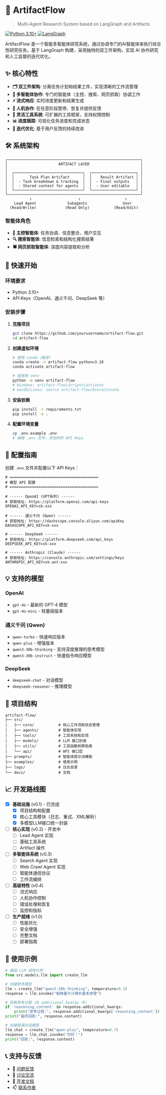 # 🤖 ArtifactFlow

> Multi-Agent Research System based on LangGraph and Artifacts

[![Python 3.10+](https://img.shields.io/badge/python-3.10+-blue.svg)](https://www.python.org/downloads/)
[![LangGraph](https://img.shields.io/badge/LangGraph-Latest-green.svg)](https://github.com/langchain-ai/langgraph)

ArtifactFlow 是一个智能多智能体研究系统，通过协调专门的AI智能体来执行综合性研究任务。基于 LangGraph 构建，采用独特的双工件架构，实现 AI 协作研究和人工监督的迭代优化。

## ✨ 核心特性

- **🗂️ 双工件架构**: 分离任务计划和结果工件，实现清晰的工作流管理
- **🤝 多智能体协作**: 专门的智能体（主控、搜索、网页抓取）协调工作
- **⚡ 流式响应**: 实时进度更新和结果生成
- **🎯 人机协作**: 在任意阶段暂停、恢复并提供反馈
- **🔧 灵活工具系统**: 可扩展的工具框架，支持权限控制
- **📊 进度跟踪**: 可视化任务进度和完成状态
- **🔄 迭代优化**: 基于用户反馈的持续改进

## 🛠️ 系统架构

```
┌────────────────────────────────────────────────────────────┐
│                       ARTIFACT LAYER                       │
│                                                            │
│  ┌───────────────────────────────┐  ┌────────────────────┐ │
│  │       Task Plan Artifact      │  │    Result Artifact │ │
│  │  - Task breakdown & tracking  │  │  - Final outputs   │ │
│  │  - Shared context for agents  │  │  - User editable   │ │
│  └───────────────────────────────┘  └────────────────────┘ │
└────────────────────────────────────────────────────────────┘
           ↑                     ↑                    ↑
    Lead Agent              Subagents                User
  (Read/Write)             (Read Only)           (Read/Edit)
```

### 智能体角色

- **🎯 主控智能体**: 任务协调、信息整合、用户交互
- **🔍 搜索智能体**: 信息检索和结构化搜索结果
- **🕷️ 网页抓取智能体**: 深度内容提取和分析

## 🚀 快速开始

### 环境要求

- Python 3.10+
- API Keys（OpenAI、通义千问、DeepSeek 等）

### 安装步骤

1. **克隆项目**
   ```bash
   git clone https://github.com/yourusername/artifact-flow.git
   cd artifact-flow
   ```

2. **创建虚拟环境**
   ```bash
   # 使用 conda（推荐）
   conda create -n artifact-flow python=3.10
   conda activate artifact-flow
   
   # 或使用 venv
   python -m venv artifact-flow
   # Windows: artifact-flow\Scripts\activate
   # macOS/Linux: source artifact-flow/bin/activate
   ```

3. **安装依赖**
   ```bash
   pip install -r requirements.txt
   pip install -e .
   ```

4. **配置环境变量**
   ```bash
   cp .env.example .env
   # 编辑 .env 文件，添加你的 API Keys
   ```

## 🔑 配置指南

创建 `.env` 文件并配置以下 API Keys：

```env
# ========================================
# 模型 API 配置
# ========================================

# ------ OpenAI (GPT系列) ------
# 获取地址: https://platform.openai.com/api-keys
OPENAI_API_KEY=sk-xxx

# ------ 通义千问 (Qwen) ------
# 获取地址: https://dashscope.console.aliyun.com/apiKey
DASHSCOPE_API_KEY=sk-xxx

# ------ DeepSeek ------
# 获取地址: https://platform.deepseek.com/api_keys
DEEPSEEK_API_KEY=sk-xxx

# ------ Anthropic (Claude) ------
# 获取地址: https://console.anthropic.com/settings/keys
ANTHROPIC_API_KEY=sk-ant-xxx
```

## 💡 支持的模型

### OpenAI
- `gpt-4o` - 最新的 GPT-4 模型
- `gpt-4o-mini` - 轻量级版本

### 通义千问 (Qwen)
- `qwen-turbo` - 快速响应版本
- `qwen-plus` - 增强版本
- `qwen3-30b-thinking` - 支持深度推理的思考模型
- `qwen3-30b-instruct` - 快速指令响应模型

### DeepSeek
- `deepseek-chat` - 对话模型
- `deepseek-reasoner` - 推理模型

## 📁 项目结构

```
artifact-flow/
├── src/
│   ├── core/           # 核心工作流和状态管理
│   ├── agents/         # 智能体实现
│   ├── tools/          # 工具系统和实现
│   ├── models/         # LLM 接口封装
│   ├── utils/          # 工具函数和帮助类
│   └── api/            # API 接口层
├── prompts/            # 智能体提示词模板
├── examples/           # 使用示例
├── logs/               # 日志目录
└── docs/               # 文档
```

## 📈 开发路线图

- [x] **基础设施** (v0.1) - 已完成
  - [x] 项目结构和配置
  - [x] 核心工具模块（日志、重试、XML解析）
  - [x] 多模型LLM接口统一封装

- [ ] **核心实现** (v0.2) - 开发中
  - [ ] Lead Agent 实现
  - [ ] 基础工具系统
  - [ ] Artifact 操作

- [ ] **多智能体系统** (v0.3)
  - [ ] Search Agent 实现
  - [ ] Web Crawl Agent 实现
  - [ ] 智能体通信协议
  - [ ] 工作流编排

- [ ] **高级特性** (v0.4)
  - [ ] 流式响应
  - [ ] 人机协作控制
  - [ ] 错误处理和恢复
  - [ ] 监控和指标

- [ ] **生产就绪** (v1.0)
  - [ ] 性能优化
  - [ ] 安全增强
  - [ ] 完整文档
  - [ ] 部署指南

## 📝 使用示例

```python
# 基础 LLM 调用示例
from src.models.llm import create_llm

# 创建思考模型
llm = create_llm("qwen3-30b-thinking", temperature=0.3)
response = llm.invoke("解释量子计算的基本原理")

# 获取思考过程（在 additional_kwargs 中）
if 'reasoning_content' in response.additional_kwargs:
    print("思考过程:", response.additional_kwargs['reasoning_content'])
print("最终回答:", response.content)

# 创建普通对话模型
llm_chat = create_llm("qwen-plus", temperature=0.7)
response = llm_chat.invoke("你好！")
print("回答:", response.content)
```

## 📞 支持与反馈

- 🐛 [问题反馈](https://github.com/Neutrino1998/artifact-flow/issues)
- 💬 [讨论交流](https://github.com/Neutrino1998/artifact-flow/discussions)
- 📖 [开发文档](docs/)
- 📫 [联系作者](mailto:1998neutrino@gmail.com)
